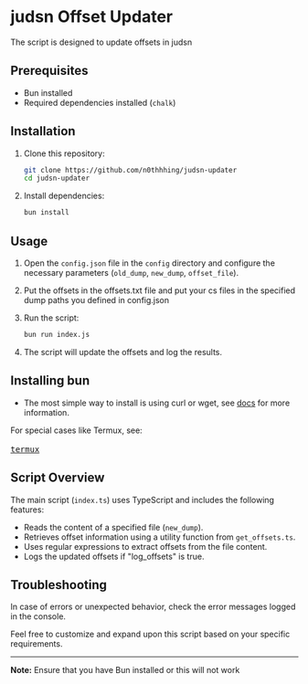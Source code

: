 # judsn Offset Updater

The script is designed to update offsets in judsn

## Prerequisites

- Bun installed
- Required dependencies installed (`chalk`)

## Installation

1. Clone this repository:

    ```bash
    git clone https://github.com/n0thhhing/judsn-updater
    cd judsn-updater
    ```

2. Install dependencies:

    ```bash
    bun install
    ```

## Usage

1. Open the `config.json` file in the `config` directory and configure the necessary parameters (`old_dump`, `new_dump`, `offset_file`).

2. Put the offsets in the offsets.txt file and put your cs files in the specified dump paths you defined in config.json

3. Run the script:

    ```bash
    bun run index.js
    ```

4. The script will update the offsets and log the results.

## Installing bun

- The most simple way to install is using curl or wget, see [docs](https://bun.sh/docs/installation) for more information.

For special cases like Termux, see:
<br><br>
[<kbd>termux</kbd>](docs/TERMUX.md)

## Script Overview

The main script (`index.ts`) uses TypeScript and includes the following features:

- Reads the content of a specified file (`new_dump`).
- Retrieves offset information using a utility function from `get_offsets.ts`.
- Uses regular expressions to extract offsets from the file content.
- Logs the updated offsets if "log_offsets" is true.

## Troubleshooting

In case of errors or unexpected behavior, check the error messages logged in the console.

Feel free to customize and expand upon this script based on your specific requirements.

---

**Note:** Ensure that you have Bun installed or this will not work

<!---------------------------------------------------------------------------->

[KBD]: docs/TERMUX.md
[#]: #